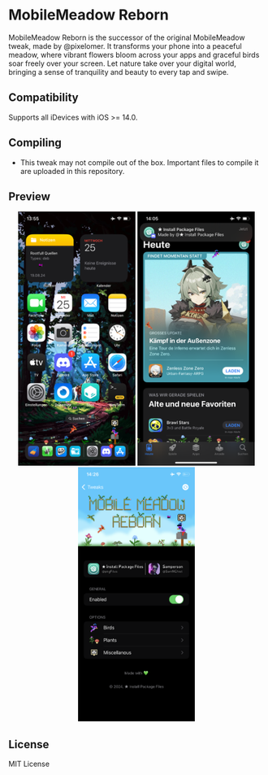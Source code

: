 # MobileMeadow Reborn
MobileMeadow Reborn is the successor of the original MobileMeadow tweak, made by @pixelomer. It transforms your phone into a peaceful meadow, where vibrant flowers bloom across your apps and graceful birds soar freely over your screen. Let nature take over your digital world, bringing a sense of tranquility and beauty to every tap and swipe.

## Compatibility
Supports all iDevices with iOS >= 14.0.

## Compiling
- This tweak may not compile out of the box. Important files to compile it are uploaded in this repository.

## Preview
<p align="center">
  <img src="https://raw.githubusercontent.com/pkgFiles/pkgfiles.github.io/refs/heads/main/depictions/com.pkgfiles.mobilemeadowreborn/screenshots/1.png" height="500">
  <img src="https://raw.githubusercontent.com/pkgFiles/pkgfiles.github.io/refs/heads/main/depictions/com.pkgfiles.mobilemeadowreborn/screenshots/2.png" height="500">
  <img src="https://raw.githubusercontent.com/pkgFiles/pkgfiles.github.io/refs/heads/main/depictions/com.pkgfiles.mobilemeadowreborn/screenshots/3.png" height="500">
</p>

## License
MIT License
